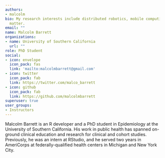 ```yaml
---
authors:
- malcolm
bio: My research interests include distributed robotics, mobile computing and programmable
  matter.
email: ""
name: Malcolm Barrett
organizations:
- name: University of Southern California
  url: ""
role: PhD Student
social:
- icon: envelope
  icon_pack: fas
  link: 'mailto:malcolmbarrett@gmail.com'
- icon: twitter
  icon_pack: fab
  link: https://twitter.com/malco_barrett
- icon: github
  icon_pack: fab
  link: https://github.com/malcolmbarrett
superuser: true
user_groups:
- Instructors
---
```


Malcolm Barrett is an R developer and a PhD student in Epidemiology at the University of Southern California. His work in public health has spanned on-ground clinical education and research for clinical and cohort studies. Previously, he was an intern at RStudio, and he served two years in AmeriCorps at federally-qualified health centers in Michigan and New York City.

